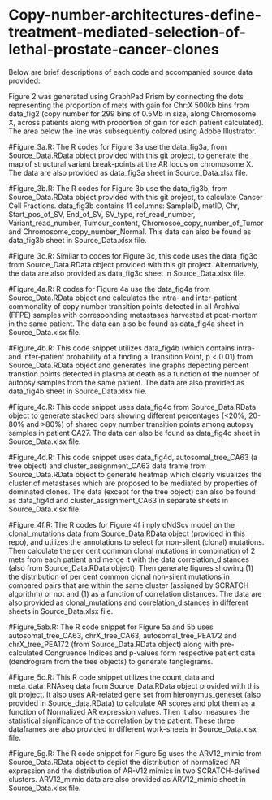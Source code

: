 # Copy-number-architectures-define-treatment-mediated-selection-of-lethal-prostate-cancer-clones

Below are brief descriptions of each code and accompanied source data provided:


Figure 2 was generated using GraphPad Prism by connecting the dots representing the proportion of mets with gain for Chr:X 500kb bins from data_fig2 (copy number for 299 bins of 0.5Mb in size, along Chromosome X, across patients along with proportion of gain for each patient calculated). The area below the line was subsequently colored using Adobe Illustrator.

#Figure_3a.R:
The R codes for Figure 3a use the data_fig3a, from Source_Data.RData object provided with this git project, to generate the map of structural variant break-points at the AR locus on chromosome X. The data are also provided as data_fig3a sheet in Source_Data.xlsx file. 

#Figure_3b.R:
The R codes for Figure 3b use the data_fig3b, from Source_Data.RData object provided with this git project, to calculate Cancer Cell Fractions. data_fig3b contains 11 columns: SampleID, metID, Chr, Start_pos_of_SV, End_of_SV, SV_type, ref_read_number, Variant_read_number, Tumour_content, Chromosoe_copy_number_of_Tumor and Chromosome_copy_number_Normal. This data can also be found as data_fig3b sheet in Source_Data.xlsx file.

#Figure_3c.R:
Similar to codes for Figure 3c, this code uses the data_fig3c from Source_Data.RData object provided with this git project.  Alternatively, the data are also provided as data_fig3c sheet in Source_Data.xlsx file.

#Figure_4a.R:
R codes for Figure 4a use the data_fig4a from Source_Data.RData object and calculates the intra- and inter-patient commonality of copy number transition points detected in all Archival (FFPE) samples with corresponding metastases harvested at post-mortem in the same patient. The data can also be found as data_fig4a sheet in Source_Data.xlsx file.

#Figure_4b.R:
This code snippet utilizes data_fig4b (which contains intra- and inter-patient probability of a finding a Transition Point, p < 0.01) from Source_Data.RData object and generates line graphs depecting percent transtion points detected in plasma at death as a function of the number of autopsy samples from the same patient. The data are also provided as data_fig4b sheet in Source_Data.xlsx file.

#Figure_4c.R:
This code snippet uses data_fig4c from Source_Data.RData object to generate stacked bars showing different percentages (<20%, 20-80% and >80%) of shared copy number transition points among autopsy samples in patient CA27. The data can also be found as data_fig4c sheet in Source_Data.xlsx file.


#Figure_4d.R:
This code snippet uses data_fig4d, autosomal_tree_CA63 (a tree object) and cluster_assignment_CA63 data frame from Source_Data.RData object to generate heatmap which clearly visualizes the cluster of metastases which are proposed to be mediated by properties of dominated clones. The data (except for the tree object) can also be found as data_fig4d and cluster_assignment_CA63 in separate sheets in Source_Data.xlsx file.


#Figure_4f.R:
The R codes for Figure 4f imply dNdScv model on the clonal_mutations data from Source_Data.RData object (provided in this repo), and utilizes the annotations to select for non-silent (clonal) mutations. Then calculate the per cent common clonal mutations in combination of 2 mets from each patient and merge it with the data correlation_distances (also from Source_Data.RData object). Then generate figures showing (1) the distribution of per cent common clonal non-silent mutations in compared pairs that are within the same cluster (assigned by SCRATCH algorithm) or not and (1) as a function of correlation distances. The data are also provided as clonal_mutations and correlation_distances in different sheets in Source_Data.xlsx file.

#Figure_5ab.R:
The R code snippet for Figure 5a and 5b uses autosomal_tree_CA63, chrX_tree_CA63, autosomal_tree_PEA172 and chrX_tree_PEA172 (from Source_Data.RData object) along with pre-calculated Congruence Indices and p-values form respective patient data (dendrogram from the tree objects) to generate tanglegrams.

#Figure_5c.R:
This R code snippet utilizes the count_data and meta_data_RNAseq data from Source_Data.RData object provided with this git project. It also uses AR-related gene set from hieronymus_geneset (also provided in Source_data.RData) to calculate AR scores and plot them as a function of Normalized AR expression values. Then it also measures the statistical significance of the correlation by the patient. These three dataframes are also provided in different work-sheets in Source_Data.xlsx file.

#Figure_5g.R:
The R code snippet for Figure 5g uses the ARV12_mimic from Source_Data.RData object to depict the distribution of normalized AR expression and the distribution of AR-V12 mimics in two SCRATCH-defined clusters. ARV12_mimic data are also provided as  ARV12_mimic sheet in Source_Data.xlsx file.






